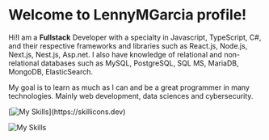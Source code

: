# Welcome to LennyMGarcia profile!

Hi!I am a **Fullstack** Developer with a specialty in Javascript, TypeScript, C#, and their respective frameworks and libraries such as React.js, Node.js, Next.js, Nest.js, Asp.net. I also have knowledge of relational and non-relational databases such as MySQL, PostgreSQL, SQL MS, MariaDB, MongoDB, ElasticSearch.

My goal is to learn as much as I can and be a great programmer in many technologies. Mainly web development, data sciences and cybersecurity.

[![My Skills](https://skillicons.dev/icons?i=js,ts,html,css,nodejs,nest,react,next,cs,dotnet,)](https://skillicons.dev)

![My Skills](https://skillicons.dev/icons?i=express,docker,linux,bash,python,mongodb,mysql,postgres,elasticsearch)


